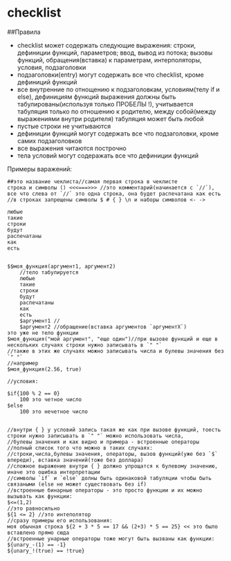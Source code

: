 # checklist

##Правила

* checklist может содержать следующие выражения: строки, дефиниции функций, параметров; ввод, вывод из потока;
  вызовы функций, обращения(вставка) к параметрам, интерполяторы, условия, подзаголовки
* подзаголовки(entry) могут содержать все что checklist, кроме дефиниций функций
* все внутренние по отнощению к подзаголовкам, условиям(телу if и else), дефинициям функций выражения должны быть
  табулированы(используя только ПРОБЕЛЫ !), учитывается табуляция только по отношению к родителю, между собой(между выражениями внутри родителя)
  табуляция может быть любой
* пустые строки не учитываются
* дефиниции функций могут содержать все что подзаголовки, кроме самих подзаголовков
* все выражения читаются построчно
* тела условий могут содеражать все что дефиниции функций


Примеры варажений:

```
##это название чеклиста//самая первая строка в чеклисте
строка и символы () <<<===>>> //это комментарий(начинается с `//`), все что слева от `//` это одна строка, она будет распечатана как есть
//в строках запрещены символы $ # { } \n и наборы символов <- ->

любые
такие
строки
будут
распечатаны
как
есть


$$моя_функция(аргумент1, аргумент2)
    //тело табулируется
    любые
    такие
    строки
    будут
    распечатаны
    как
    есть
    $аргумент1 //
    $аргумент2 //обращение(вставка аргументов `аргументX`)
это уже не тело функции
$моя_функция("мой аргумент", "еще один")//при вызове функций и еще в нескольких случаях строки нужно записывать в `" "`
//также в этих же случаях можно записывать числа и булевы значения без `" "`
//например
$моя_функция(2.56, true)

//условия:

$if{100 % 2 == 0}
    100 это четное число
$else
    100 это нечетное число
    
    
//внутри { } у условий запись такая же как при вызове функций, тоесть строки нужно записывать в `" "` можно использовать числа,
//булевы значения и как видно и примера - встроенные операторы
//полный список того что можно в таких случаях:
//строки,числа,булевы значения, операторы, вызов функций(уже без `$` впереди), вставка значений(тоже без доллара)
//сложное выражение внутри { } должно упрощатся к булевому значению, иначе это ошибка интерпретации
//символы `if` и `else` долны быть одинаковой табуляции чтобы быть связаными (else не может существовать без if) 
//встроенные бинарные операторы - это просто функции и их можно вызывать как функции:
$<=(1,2)
//это равносильно
${1 <= 2} //это интеполятор
//сразу примеры его использования:
моя обычная строка ${2 + 3 * 5 == 17 && (2+3) * 5 == 25} << это было вставлено прямо сюда
//встроенные унарные операторы тоже могут быть вызваны как функции:
${unary_-(1) == -1}
${unary_!(true) == !true}
``` 